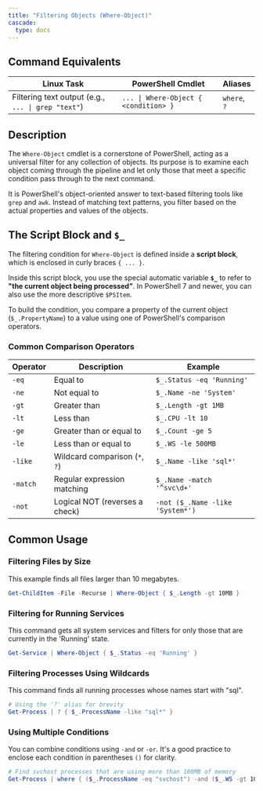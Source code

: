 ```yaml
---
title: "Filtering Objects (Where-Object)"
cascade:
  type: docs
---
```


## Command Equivalents

| Linux Task                                       | PowerShell Cmdlet                  | Aliases      |
|--------------------------------------------------|------------------------------------|--------------|
| Filtering text output (e.g., `... \| grep "text"`) | `... \| Where-Object { <condition> }` | `where`, `?` |

## Description

The `Where-Object` cmdlet is a cornerstone of PowerShell, acting as a universal filter for any collection of objects. Its purpose is to examine each object coming through the pipeline and let only those that meet a specific condition pass through to the next command.

It is PowerShell's object-oriented answer to text-based filtering tools like `grep` and `awk`. Instead of matching text patterns, you filter based on the actual properties and values of the objects.

## The Script Block and `$_`

The filtering condition for `Where-Object` is defined inside a **script block**, which is enclosed in curly braces `{ ... }`.

Inside this script block, you use the special automatic variable **`$_`** to refer to **"the current object being processed"**. In PowerShell 7 and newer, you can also use the more descriptive `$PSItem`.

To build the condition, you compare a property of the current object (`$_.PropertyName`) to a value using one of PowerShell's comparison operators.

### Common Comparison Operators

| Operator | Description                    | Example                       |
|----------|--------------------------------|-------------------------------|
| `-eq`    | Equal to                       | `$_.Status -eq 'Running'`     |
| `-ne`    | Not equal to                   | `$_.Name -ne 'System'`        |
| `-gt`    | Greater than                   | `$_.Length -gt 1MB`           |
| `-lt`    | Less than                      | `$_.CPU -lt 10`               |
| `-ge`    | Greater than or equal to       | `$_.Count -ge 5`              |
| `-le`    | Less than or equal to          | `$_.WS -le 500MB`             |
| `-like`  | Wildcard comparison (`*`, `?`) | `$_.Name -like 'sql*'`        |
| `-match` | Regular expression matching    | `$_.Name -match '^svc\d+'`    |
| `-not`   | Logical NOT (reverses a check) | `-not ($_.Name -like 'System*')` |

## Common Usage

### Filtering Files by Size

This example finds all files larger than 10 megabytes.

```powershell
Get-ChildItem -File -Recurse | Where-Object { $_.Length -gt 10MB }
```

### Filtering for Running Services

This command gets all system services and filters for only those that are currently in the 'Running' state.

```powerShell
Get-Service | Where-Object { $_.Status -eq 'Running' }
```

### Filtering Processes Using Wildcards

This command finds all running processes whose names start with "sql".

```powerShell
# Using the '?' alias for brevity
Get-Process | ? { $_.ProcessName -like "sql*" }
```

### Using Multiple Conditions

You can combine conditions using `-and` or `-or`. It's a good practice to enclose each condition in parentheses `()` for clarity.

```powerShell
# Find svchost processes that are using more than 100MB of memory
Get-Process | where { ($_.ProcessName -eq "svchost") -and ($_.WS -gt 100MB) }
```
